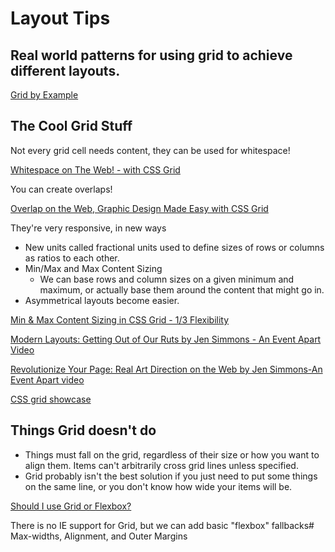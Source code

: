 # Layout Tips

## Real world patterns for using grid to achieve different layouts.

[Grid by Example](https://gridbyexample.com/)

## The Cool Grid Stuff

Not every grid cell needs content, they can be used for whitespace!

[Whitespace on The Web! - with CSS Grid](https://www.youtube.com/watch?v=YfIjFeBLhyA)

You can create overlaps!

[Overlap on the Web, Graphic Design Made Easy with CSS Grid](https://www.youtube.com/watch?v=EashgVqboWo)

They're very responsive, in new ways

- New units called fractional units used to define sizes of rows or columns as ratios to each other.
- Min/Max and Max Content Sizing
  - We can base rows and column sizes on a given minimum and maximum, or actually base them around the content that might go in.
- Asymmetrical layouts become easier.

[Min & Max Content Sizing in CSS Grid - 1/3 Flexibility](https://www.youtube.com/watch?v=lZ2JX_6SGNI)

[Modern Layouts: Getting Out of Our Ruts by Jen Simmons - An Event Apart Video](https://aneventapart.com/news/post/modern-layouts-getting-out-of-our-ruts-by-jen-simmons-an-event-apart-video)

[Revolutionize Your Page: Real Art Direction on the Web by Jen Simmons-An Event Apart video](https://aneventapart.com/news/post/real-art-direction-on-the-web-by-jen-simmons-an-event-apart)

[CSS grid showcase](https://sii.im/playground/css-grid/#/)

## Things Grid doesn't do

- Things must fall on the grid, regardless of their size or how you want to align them. Items can't arbitrarily cross grid lines unless specified.
- Grid probably isn't the best solution if you just need to put some things on the same line, or you don't know how wide your items will be.

[Should I use Grid or Flexbox?](https://rachelandrew.co.uk/archives/2016/03/30/should-i-use-grid-or-flexbox/)

There is no IE support for Grid, but we can add basic "flexbox" fallbacks# Max-widths, Alignment, and Outer Margins
